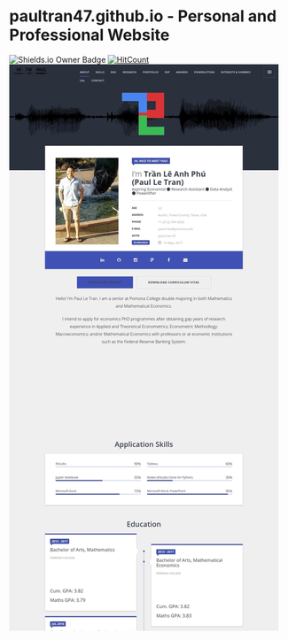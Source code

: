 # paultran47.github.io - Personal and Professional Website
![Shields.io Owner Badge](https://img.shields.io/badge/Coded%20By-PaulTran47-brightgreen.svg)
[![HitCount](https://hitt.herokuapp.com/{paultran47||org}/{paultran47.github.io}.svg)](https://github.com/paultran47/paultran47.github.io)
![Current Website Preview](/img/website-preview.jpeg)
